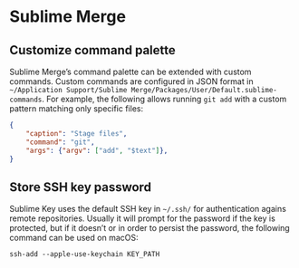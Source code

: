 # Sublime Merge

## Customize command palette

Sublime Merge’s command palette can be extended with custom commands. Custom commands are configured in JSON format in `~/Application Support/Sublime Merge/Packages/User/Default.sublime-commands`. For example, the following allows running `git add` with a custom pattern matching only specific files:

```json
{
	"caption": "Stage files",
	"command": "git",
	"args": {"argv": ["add", "$text"]},
}
```

## Store SSH key password

Sublime Key uses the default SSH key in `~/.ssh/` for authentication agains remote repositories. Usually it will prompt for the password if the key is protected, but if it doesn’t or in order to persist the password, the following command can be used on macOS:

```
ssh-add --apple-use-keychain KEY_PATH
```
